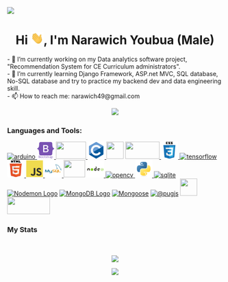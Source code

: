 <!-- ![Github](https://user-images.githubusercontent.com) -->
<img src="https://cdn.discordapp.com/attachments/793757885569564702/872845834952261662/MaleGitProfile.jpg">
<h1 align="center">Hi <img src="https://raw.githubusercontent.com/ABSphreak/ABSphreak/master/gifs/Hi.gif" width="30px">, I'm Narawich Youbua (Male)</h1>
- 🔭 I’m currently working on my Data analytics software project, "Recommendation System for CE Curriculum administrators".
<br>
- 🌱 I’m currently learning Django Framework, ASP.net MVC, SQL database, No-SQL database and try to practice my backend dev and data engineering skill.
<br>
- 📫 How to reach me: narawich49@gmail.com
<br>
<p align="center">
  <a href="https://github.com/DenverCoder1/readme-typing-svg"><img src="https://readme-typing-svg.herokuapp.com?lines=Computer+Engineering+Student;&center=true&width=500&height=50"></a>
</p>


<h3 align="left">Languages and Tools:</h3>
<p align="left"> <a href="https://www.arduino.cc/" target="_blank"> <img src="https://cdn.worldvectorlogo.com/logos/arduino-1.svg" alt="arduino" width="40" height="40"/> </a>
<a href="https://getbootstrap.com" target="_blank"> <img src="https://raw.githubusercontent.com/devicons/devicon/master/icons/bootstrap/bootstrap-plain-wordmark.svg" alt="bootstrap" width="40" height="40"/> </a>
<a href="https://www.w3schools.com/cs/index.php" target="_blank"> <img src="https://www.avenga.com/wp-content/uploads/2020/11/C-Sharp.png" width="70" height="40"> </a>
<a href="https://www.cprogramming.com/" target="_blank"> <img src="https://raw.githubusercontent.com/devicons/devicon/master/icons/c/c-original.svg" alt="c" width="40" height="40"/> </a>
<a href="https://devcenter.heroku.com/categories/reference" target="_blank"><img src="https://www.vectorlogo.zone/logos/heroku/heroku-icon.svg" width="40" height="40"></a>
<a href="https://www.djangoproject.com" target="_blank"><img src="https://miro.medium.com/max/1200/0*00GhkqcPw9PDCXTW.png" width="80" height="40">
<a href="https://www.w3schools.com/css/" target="_blank"> <img src="https://raw.githubusercontent.com/devicons/devicon/master/icons/css3/css3-original-wordmark.svg" alt="css3" width="40" height="40"/> </a>
<a href="https://www.tensorflow.org" target="_blank"> <img src="https://www.vectorlogo.zone/logos/tensorflow/tensorflow-icon.svg" alt="tensorflow" width="40" height="40"/>
<a href="https://www.w3.org/html/" target="_blank"> <img src="https://raw.githubusercontent.com/devicons/devicon/master/icons/html5/html5-original-wordmark.svg" alt="html5" width="40" height="40"/> </a>
<a href="https://developer.mozilla.org/en-US/docs/Web/JavaScript" target="_blank"> <img src="https://raw.githubusercontent.com/devicons/devicon/master/icons/javascript/javascript-original.svg" alt="javascript" width="40" height="40"/> </a>
<a href="https://www.mysql.com/" target="_blank"> <img src="https://raw.githubusercontent.com/devicons/devicon/master/icons/mysql/mysql-original-wordmark.svg" alt="mysql" width="40" height="40"/> </a>
<a href="https://docs.microsoft.com/en-us/sql/sql-server/?view=sql-server-ver15" target="_blank"><img src="https://mpng.subpng.com/20180617/sjp/kisspng-microsoft-sql-server-computer-servers-database-5b266b138b8569.0885693515292444355715.jpg" width="50" height="40"/></a>
<a href="https://nodejs.org" target="_blank"> <img src="https://raw.githubusercontent.com/devicons/devicon/master/icons/nodejs/nodejs-original-wordmark.svg" alt="nodejs" width="40" height="40"/> </a>
<a href="https://opencv.org/" target="_blank"> <img src="https://www.vectorlogo.zone/logos/opencv/opencv-icon.svg" alt="opencv" width="40" height="40"/> </a>
<a href="https://www.python.org" target="_blank"> <img src="https://raw.githubusercontent.com/devicons/devicon/master/icons/python/python-original.svg" alt="python" width="40" height="40"/> </a>
<a href="https://www.sqlite.org/" target="_blank"> <img src="https://www.vectorlogo.zone/logos/sqlite/sqlite-icon.svg" alt="sqlite" width="40" height="40"/> </a>
<a href="https://nodemon.io/" target="_blank"> <img src="https://user-images.githubusercontent.com/13700/35731649-652807e8-080e-11e8-88fd-1b2f6d553b2d.png" alt="Nodemon Logo" width="40" height="40"></a>
<a href="https://www.mongodb.com/" target="_blank"><img src="https://docs.mongodb.com/images/mongodb-logo.png" alt="MongoDB Logo" width="100" height="25"></a>
<a href="https://mongoosejs.com/docs/" target="_blank"><img src="https://mongoosejs.com/docs/images/mongoose5_62x30_transparent.png" alt="Mongoose"></a>
<a href="https://pugjs.org/api/getting-started.html" target="_blank"><img src="https://avatars.githubusercontent.com/u/9338635?s=200&amp;v=4" width="40" height="40" alt="@pugjs"></a>
<a href="https://docs.microsoft.com/en-us/aspnet/mvc/overview/getting-started/introduction/getting-started" target="_blank"><img src="https://w7.pngwing.com/pngs/411/817/png-transparent-web-development-net-framework-asp-net-mvc-software-framework-microsoft-blue-angle-logo-thumbnail.png" width="40" height="40"></a>
<a href="https://scikit-learn.org/stable/" target="_blank"><img src="https://scikit-learn.org/stable/_static/scikit-learn-logo-small.png" width="100" height="40"/></a>


<br>
<h3>My Stats</h3>
<br>
<p align="center">
  <img align="center" src="https://github-readme-stats.vercel.app/api?username=MashMaleLLO&layout=compact&langs_count=8&theme=dracula">
</p>
<p align="center">
  <img height="180em" src="https://github-readme-stats-eight-theta.vercel.app/api/top-langs/?username=MashMaleLLO&layout=compact&langs_count=8&theme=dracula"/>
</p>

<!--
**MashMaleLLO/MashMaleLLO** is a ✨ _special_ ✨ repository because its `README.md` (this file) appears on your GitHub profile.

Here are some ideas to get you started:

- 🔭 I’m currently working on ...
- 🌱 I’m currently learning ...
- 👯 I’m looking to collaborate on ...
- 🤔 I’m looking for help with ...
- 💬 Ask me about ...
- 📫 How to reach me: ...
- 😄 Pronouns: ...
- ⚡ Fun fact: ...
-->
